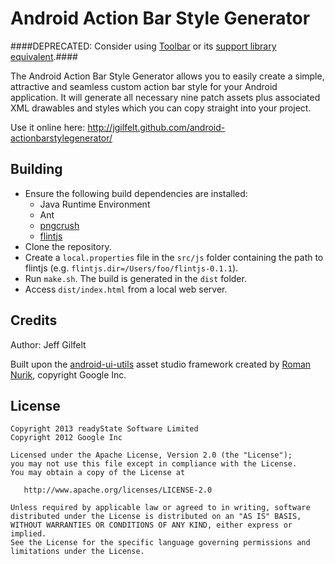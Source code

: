 Android Action Bar Style Generator
==================================

####DEPRECATED: Consider using [Toolbar](http://developer.android.com/reference/android/widget/Toolbar.html) or its [support library equivalent](http://developer.android.com/reference/android/support/v7/widget/Toolbar.html).####

The Android Action Bar Style Generator allows you to easily create a simple, attractive and seamless custom action bar style for your Android application. It will generate all necessary nine patch assets plus associated XML drawables and styles which you can copy straight into your project.

Use it online here: http://jgilfelt.github.com/android-actionbarstylegenerator/

Building
--------

- Ensure the following build dependencies are installed:
  + Java Runtime Environment
  + Ant
  + [pngcrush](http://pmt.sourceforge.net/pngcrush/index.html)
  + [flintjs](http://code.google.com/p/flintjs/) 
- Clone the repository.
- Create a `local.properties` file in the `src/js` folder containing the path to flintjs (e.g. `flintjs.dir=/Users/foo/flintjs-0.1.1`).
- Run `make.sh`. The build is generated in the `dist` folder.
- Access `dist/index.html` from a local web server.

Credits
-------

Author: Jeff Gilfelt

Built upon the [android-ui-utils](http://code.google.com/p/android-ui-utils) asset studio framework created by [Roman Nurik](http://roman.nurik.net/), copyright Google Inc.

License
-------

    Copyright 2013 readyState Software Limited
    Copyright 2012 Google Inc

    Licensed under the Apache License, Version 2.0 (the "License");
    you may not use this file except in compliance with the License.
    You may obtain a copy of the License at

       http://www.apache.org/licenses/LICENSE-2.0

    Unless required by applicable law or agreed to in writing, software
    distributed under the License is distributed on an "AS IS" BASIS,
    WITHOUT WARRANTIES OR CONDITIONS OF ANY KIND, either express or implied.
    See the License for the specific language governing permissions and
    limitations under the License.

